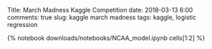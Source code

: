 Title: March Madness Kaggle Competition
date: 2018-03-13 6:00 
comments: true
slug: kaggle march madness
tags: kaggle, logistic regression

{% notebook downloads/notebooks/NCAA_model.ipynb cells[1:2] %}
